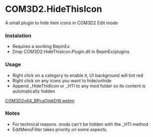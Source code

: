 # COM3D2.HideThisIcon

A small plugin to hide item icons in COM3D2 Edit mode

### Instalation

- Requires a working BepinEx
- Drop COM3D2.HideThisIcon.Plugin.dll in BepinEx/plugins

### Usage

- Right click on a category to enable it, UI background will tint red
- Right click on any icons you want to hide/unhide
- Append _HideThidIcon or _HTI to any mod folder so its content is automatically hidden

</video>[COM3D2x64_BPcaOjekDW.webm](https://github.com/user-attachments/assets/8e399bd0-603d-4a90-9afa-bef5bb7a4834)


### Notes

- For technical reasons .mods can't be hidden with the _HTI method
- EditMenuFilter takes priority on some aspects.
